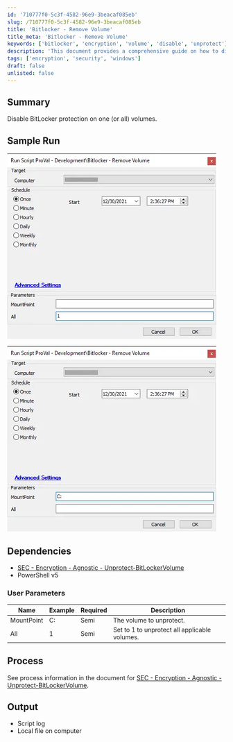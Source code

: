 ```yaml
---
id: '710777f0-5c3f-4582-96e9-3beacaf085eb'
slug: /710777f0-5c3f-4582-96e9-3beacaf085eb
title: 'Bitlocker - Remove Volume'
title_meta: 'Bitlocker - Remove Volume'
keywords: ['bitlocker', 'encryption', 'volume', 'disable', 'unprotect']
description: 'This document provides a comprehensive guide on how to disable BitLocker protection on one or all volumes using a PowerShell script. It includes sample runs, user parameters, and dependencies required for execution.'
tags: ['encryption', 'security', 'windows']
draft: false
unlisted: false
---
```


## Summary

Disable BitLocker protection on one (or all) volumes.

## Sample Run

![Sample Run Image 1](../../../static/img/docs/710777f0-5c3f-4582-96e9-3beacaf085eb/image_1.webp)

![Sample Run Image 2](../../../static/img/docs/710777f0-5c3f-4582-96e9-3beacaf085eb/image_2.webp)

## Dependencies

- [SEC - Encryption - Agnostic - Unprotect-BitLockerVolume](/docs/22114d12-c60e-479e-93a5-50d3450b6631)
- PowerShell v5

### User Parameters

| Name       | Example | Required | Description                                   |
|------------|---------|----------|-----------------------------------------------|
| MountPoint | C:      | Semi     | The volume to unprotect.                     |
| All        | 1       | Semi     | Set to 1 to unprotect all applicable volumes. |

## Process

See process information in the document for [SEC - Encryption - Agnostic - Unprotect-BitLockerVolume](/docs/22114d12-c60e-479e-93a5-50d3450b6631).

## Output

- Script log
- Local file on computer
